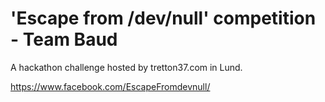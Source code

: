 # 'Escape from /dev/null' competition - Team Baud
A hackathon challenge hosted by tretton37.com in Lund.

https://www.facebook.com/EscapeFromdevnull/
